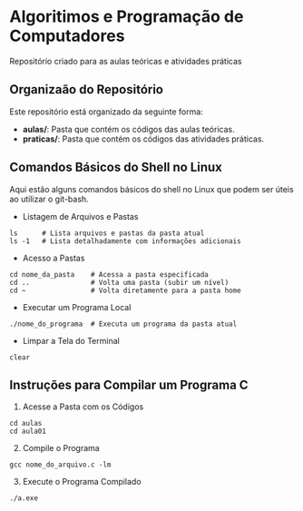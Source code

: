 
# Algoritimos e Programação de Computadores

Repositório criado para as aulas teóricas e atividades práticas

## Organizaão do Repositório

Este repositório está organizado da seguinte forma:
- **aulas/**: Pasta que contém os códigos das aulas teóricas.
- **praticas/**: Pasta que contém os códigos das atividades práticas.

## Comandos Básicos do Shell no Linux

Aqui estão alguns comandos básicos do shell no Linux que podem ser úteis ao utilizar o git-bash.

- Listagem de Arquivos e Pastas
```shell
ls      # Lista arquivos e pastas da pasta atual
ls -1   # Lista detalhadamente com informações adicionais
```
- Acesso a Pastas
```shell
cd nome_da_pasta    # Acessa a pasta especificada
cd ..               # Volta uma pasta (subir um nível)
cd ~                # Volta diretamente para a pasta home
```
- Executar um Programa Local
```shell
./nome_do_programa  # Executa um programa da pasta atual
```
- Limpar a Tela do Terminal
```shell
clear
```

## Instruções para Compilar um Programa C

1. Acesse a Pasta com os Códigos
```shell
cd aulas
cd aula01
```
2. Compile o Programa
```shell
gcc nome_do_arquivo.c -lm
```
3. Execute o Programa Compilado
```shell
./a.exe
```


